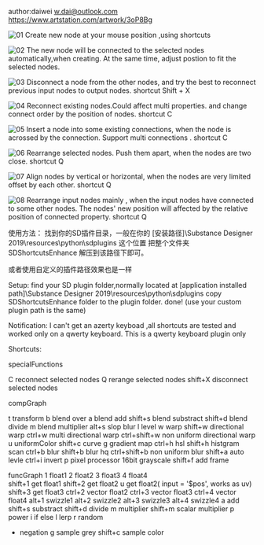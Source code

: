 author:daiwei 
w.dai@outlook.com
https://www.artstation.com/artwork/3oP8Bg

![01](https://cdnb.artstation.com/p/assets/images/images/019/767/601/original/david-leoric-01.gif)
Create new node at your mouse position ,using shortcuts

![02](https://cdnb.artstation.com/p/assets/images/images/019/767/651/original/david-leoric-02.gif)
The new node will be connected to the selected nodes automatically,when creating. At the same time, adjust postion to fit the selected nodes.



![03](https://cdna.artstation.com/p/assets/images/images/019/767/658/original/david-leoric-03.gif)
Disconnect a node from the other nodes, and try the best to reconnect previous input nodes to output nodes.
shortcut Shift + X

![04](https://cdnb.artstation.com/p/assets/images/images/019/767/757/original/david-leoric-04.gif)
Reconnect existing nodes.Could affect multi properties. and change connect order by the position of nodes.
shortcut C


![05](https://cdna.artstation.com/p/assets/images/images/019/767/480/original/david-leoric-05.gif)
Insert a node into some existing connections, when the node is acrossed by the connection.
Support multi connections .
shortcut C


![06](https://cdna.artstation.com/p/assets/images/images/019/767/852/original/david-leoric-06.gif)
Rearrange selected nodes. Push them apart, when the nodes are two close.
shortcut Q


![07](https://cdnb.artstation.com/p/assets/images/images/019/767/891/original/david-leoric-07.gif)
Align nodes by vertical or horizontal, when the nodes are very limited offset by each other.
shortcut Q


![08](https://cdnb.artstation.com/p/assets/images/images/019/767/929/original/david-leoric-08.gif)
Rearrange input nodes mainly , when the input nodes have connected to some other nodes.
The nodes' new position will affected by the relative position of connected property.
shortcut Q


使用方法：
找到你的SD插件目录，一般在你的 [安装路径]\Substance Designer 2019\resources\python\sdplugins 这个位置
把整个文件夹SDShortcutsEnhance 解压到该路径下即可。

或者使用自定义的插件路径效果也是一样

Setup:
find your SD plugin folder,normally located at [application installed path]\Substance Designer 2019\resources\python\sdplugins
copy SDShortcutsEnhance folder to the plugin folder. done!
(use your custom plugin path is the same)

Notification:
 I can't get an  azerty  keyboad ,all shortcuts are tested and worked only on a qwerty keyboard.
This is a qwerty keyboard plugin only


Shortcuts:

specialFunctions

C	reconnect selected nodes
Q	rerange selected nodes
shift+X	disconnect selected nodes


compGraph

t	transform
b	blend over
a	blend add
shift+s      blend substract
shift+d     blend divide
m	blend multiplier
alt+s	slop blur
l 	level
w	warp
shift+w	directional warp
ctrl+w	multi directional warp
ctrl+shift+w	non uniform directional warp
u	uniformColor
shift+c	curve
g	gradient map
ctrl+h	hsl
shift+h	histgram scan
ctrl+b	blur
shift+b	blur hq
ctrl+shift+b 	non uniform blur
shift+a 	auto levle
ctrl+i	invert
p	pixel processor 16bit grayscale
shift+f	add frame

funcGraph
1	float1
2	float2
3	float3
4	float4	
shift+1	get float1
shift+2	get float2
u	get float2( input = '$pos', works as uv)
shift+3	get float3
ctrl+2 	vector float2
ctrl+3	vector float3
ctrl+4 	vector float4
alt+1	swizzle1
alt+2	swizzle2
alt+3	swizzle3
alt+4	swizzle4
a	add
shift+s	substract
shift+d	divide
m	multiplier
shift+m	scalar multiplier
p	power
i	if else
l	lerp
r	random
-	negation
g	sample grey
shift+c	sample color




